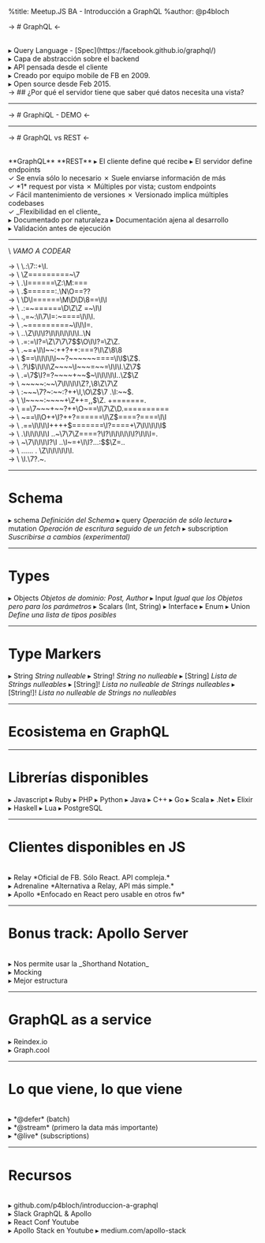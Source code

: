 %title: Meetup.JS BA - Introducción a GraphQL
%author: @p4bloch









-> # GraphQL <-

<br>
▸ Query Language - [Spec](https://facebook.github.io/graphql/)
<br>
▸ Capa de abstracción sobre el backend
<br>
▸ API pensada desde el cliente
<br>
▸ Creado por equipo mobile de FB en 2009.
<br>
▸ Open source desde Feb 2015.



<br>
-> ## ¿Por qué el servidor tiene que saber qué datos necesita una vista?

---












-> # GraphiQL - DEMO <-



---




-> # GraphQL vs REST <-

<br>
**GraphQL**                                    **REST**
▸ El cliente define qué recibe             ▸ El servidor define endpoints
<br>
  ✓ Se envía sólo lo necesario               ✗ Suele enviarse información de más
<br>
  ✓ *1* request por vista                      ✗ Múltiples por vista; custom endpoints
<br>
  ✓ Fácil mantenimiento de versiones         ✗ Versionado implica múltiples codebases
<br>
  ✓ _Flexibilidad en el cliente_

<br>
▸ Documentado por naturaleza               ▸ Documentación ajena al desarrollo

<br>
▸ Validación antes de ejecución


---

\                                _*VAMO A CODEAR*_

-> \             \\\.\:\7\:\:\+\I\.                    
-> \           \Z\=\=\=\=\=\=\=\=\=\~\7                  
-> \         \.\I\=\=\=\=\=\=\Z\:\M\:\=\=\=                 
-> \         \.\$\=\=\=\=\=\=\:\.\N\O\=\=\?\?                
-> \         \D\I\=\=\=\=\=\=\M\D\D\8\=\=\I\I                
-> \       \.\:\=\~\=\=\=\=\=\=\D\Z\Z \=\~\I\I                
-> \       \.\,\=\~\:\I\7\I\=\:\~\=\=\=\=\I\I\I\.               
-> \         \.\~\=\=\=\=\=\=\=\=\=\~\I\I\I\=\.               
-> \         \.\.\Z\I\I\I\?\I\I\I\I\I\I\I\.\.\N               
-> \       \.\=\:\=\I\?\=\Z\7\7\7\$\$\O\I\I\?\=\Z\Z\.             
-> \     \.\~\=\+\I\I\~\~\:\+\+\?\+\+\:\=\=\=\?\I\Z\8\8             
-> \   \$\=\=\I\I\I\I\I\~\~\?\~\~\~\~\~\~\=\=\=\=\I\I\$\Z\$\.            
-> \ \.\?\I\$\I\I\I\Z\~\~\~\~\I\~\~\~\=\~\~\=\I\I\I\.\Z\7\$            
-> \ \.\=\7\$\I\?\=\?\~\~\~\~\+\~\~\$\~\I\I\I\I\I\.\.\Z\$\Z            
-> \         \~\~\~\~\~\:\~\~\7\I\I\I\I\Z\?\,\8\Z\7\Z            
-> \         \:\~\~\~\7\?\~\:\~\~\:\?\+\+\I\,\O\Z\$\7  \.\I\:\~\~\$\.   
-> \         \I\~\~\~\~\:\~\~\~\~\+\Z\+\+\=\,\,\$\Z\. \+\=\=\=\=\=\=\=\.  
-> \        \=\=\7\~\~\~\+\~\~\?\+\+\O\~\=\=\I\7\Z\D\.\=\=\=\=\=\=\=\=\=\=  
-> \       \~\=\=\I\O\+\+\I\?\+\+\?\=\=\=\=\=\=\I\Z\$\=\=\=\=\?\=\=\=\=\I\I  
-> \      \.\=\=\I\I\I\I\+\+\+\+\$\=\=\=\=\=\=\=\I\?\=\=\=\=\+\7\I\I\I\I\I\$  
-> \      \.\I\I\I\I\I\I \.\.\~\7\7\Z\=\=\=\=\?\I\?\I\I\I\I\I\I\?\I\I\I\=\.  
-> \     \~\7\I\I\I\I\?\I     \.\.\I\~\=\+\I\I\?\.\.\.\:\$\$\Z\=\.\.    
-> \     \.\.\.\.\.\. \.       \Z\I\I\I\I\I\I\.             
-> \                     \I\.\7\?\.\~\.             

---




# Schema

▸ schema          *Definición del Schema*
▸ query           *Operación de sólo lectura*
▸ mutation        *Operación de escritura seguido de un fetch*
▸ subscription    *Suscribirse a cambios (experimental)*

---




# Types

▸ Objects                      *Objetos de dominio: Post, Author*
▸ Input                        *Igual que los Objetos pero para los parámetros*
▸ Scalars (Int, String)
▸ Interface
▸ Enum
▸ Union                        *Define una lista de tipos posibles*

---




# Type Markers

▸ String          *String nulleable*
▸ String!         *String _no_ nulleable*
▸ [String]        *Lista de Strings nulleables*
▸ [String]!       *Lista _no_ nulleable de Strings _nulleables_*
▸ [String!]!      *Lista _no_ nulleable de Strings _no nulleables_*

---




# Ecosistema en GraphQL

---




# Librerías disponibles

▸ Javascript
▸ Ruby
▸ PHP
▸ Python
▸ Java
▸ C++
▸ Go
▸ Scala
▸ .Net
▸ Elixir
▸ Haskell
▸ Lua
▸ PostgreSQL

---




# Clientes disponibles en JS

<br>
▸ Relay           *Oficial de FB. Sólo React. API compleja.*

<br>
▸ Adrenaline      *Alternativa a Relay, API más simple.*

<br>
▸ Apollo          *Enfocado en React pero usable en otros fw*


---




# Bonus track: Apollo Server

<br>
▸ Nos permite usar la _Shorthand Notation_

<br>
▸ Mocking

<br>
▸ Mejor estructura

---




# GraphQL as a service

▸ Reindex.io      
▸ Graph.cool

---




# Lo que viene, lo que viene

<br>
▸ *@defer* (batch)

<br>
▸ *@stream* (primero la data más importante)

<br>
▸ *@live* (subscriptions)

---




# Recursos

<br>
▸ github.com/p4bloch/introduccion-a-graphql

<br>
▸ Slack GraphQL & Apollo

<br>
▸ React Conf Youtube

<br>
▸ Apollo Stack en Youtube
▸ medium.com/apollo-stack
